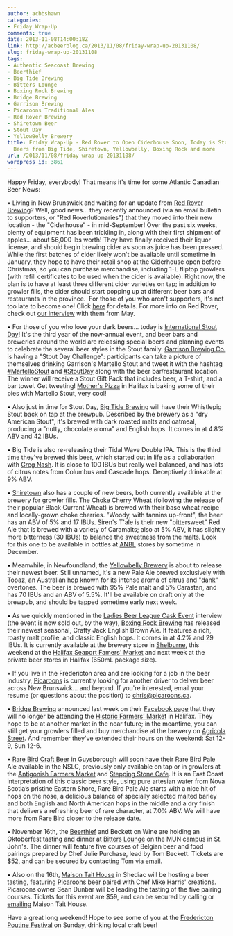 ```yaml
---
author: acbbshawn
categories:
- Friday Wrap-Up
comments: true
date: 2013-11-08T14:00:18Z
link: http://acbeerblog.ca/2013/11/08/friday-wrap-up-20131108/
slug: friday-wrap-up-20131108
tags:
- Authentic Seacoast Brewing
- Beerthief
- Big Tide Brewing
- Bitters Lounge
- Boxing Rock Brewing
- Bridge Brewing
- Garrison Brewing
- Picaroons Traditional Ales
- Red Rover Brewing
- Shiretown Beer
- Stout Day
- YellowBelly Brewery
title: Friday Wrap-Up - Red Rover to Open Ciderhouse Soon, Today is Stout Day, New
  Beers from Big Tide, Shiretown, Yellowbelly, Boxing Rock and more
url: /2013/11/08/friday-wrap-up-20131108/
wordpress_id: 3861
---
```


Happy Friday, everybody! That means it's time for some Atlantic Canadian Beer News:

• Living in New Brunswick and waiting for an update from [Red Rover Brewing](www.redroverbrew.com/)? Well, good news... they recently announced (via an email bulletin to supporters, or "Red Roverlutionaries") that they moved into their new location - the "Ciderhouse" - in mid-September! Over the past six weeks, plenty of equipment has been trickling in, along with their first shipment of apples... about 56,000 lbs worth! They have finally received their liquor license, and should begin brewing cider as soon as juice has been pressed. While the first batches of cider likely won't be available until sometime in January, they hope to have their retail shop at the Ciderhouse open before Christmas, so you can purchase merchandise, including 1-L fliptop growlers (with refill certificates to be used when the cider is available). Right now, the plan is to have at least three different cider varieties on tap; in addition to growler fills, the cider should start popping up at different beer bars and restaurants in the province.  For those of you who aren't supporters, it's not too late to become one! Click [here](http://www.redroverbrew.com/p/want-to-be-newest-red-roverlutionary.html) for details. For more info on Red Rover, check out [our interview](http://atlanticcanadabeerblog.wordpress.com/2013/05/08/red-rover-brewing-company-a-new-cidery-coming-to-fredericton/) with them from May.

• For those of you who love your dark beers... today is [International Stout Day](http://www.stoutday.com/)! It's the third year of the now-annual event, and beer bars and breweries around the world are releasing special beers and planning events to celebrate the several beer styles in the Stout family. [Garrison Brewing Co.](http://www.garrisonbrewing.com/) is having a "Stout Day Challenge": participants can take a picture of themselves drinking Garrison's Martello Stout and tweet it with the hashtag [#MartelloStout](https://twitter.com/search?q=%23MartelloStout&src=typd&f=realtime) and [#StoutDay](https://twitter.com/search?q=%23StoutDay&src=tyah) along with the beer bar/restaurant location. The winner will receive a Stout Gift Pack that includes beer, a T-shirt, and a bar towel. Get tweeting! [Mother's Pizza](http://mothershalifax.com/) in Halifax is baking some of their pies with Martello Stout, very cool!

• Also just in time for Stout Day, [Big Tide Brewing](http://www.bigtidebrew.com/) will have their Whistlepig Stout back on tap at the brewpub. Described by the brewery as a "dry American Stout", it's brewed with dark roasted malts and oatmeal, producing a "nutty, chocolate aroma" and English hops. It comes in at 4.8% ABV and 42 IBUs.

• Big Tide is also re-releasing their Tidal Wave Double IPA. This is the third time they've brewed this beer, which started out in life as a collaboration with [Greg Nash](https://twitter.com/__NASH__). It is close to 100 IBUs but really well balanced, and has lots of citrus notes from Columbus and Cascade hops. Deceptively drinkable at 9% ABV.

• [Shiretown](http://shiretownbeer.com/) also has a couple of new beers, both currently available at the brewery for growler fills. The Choke Cherry Wheat (following the release of their popular Black Currant Wheat) is brewed with their base wheat recipe and locally-grown choke cherries. "Woody, with tannins up-front", the beer has an ABV of 5% and 17 IBUs. Siren's T'ale is their new "bittersweet" Red Ale that is brewed with a variety of Caramalts; also at 5% ABV, it has slightly more bitterness (30 IBUs) to balance the sweetness from the malts. Look for this one to be available in bottles at [ANBL](http://www.nbliquor.com/searchresults.html?bname=shiretown&x=-674&y=-51) stores by sometime in December.

• Meanwhile, in Newfoundland, the [Yellowbelly Brewery](http://www.yellowbellybrewery.com/) is about to release their newest beer. Still unnamed, it's a new Pale Ale brewed exclusively with Topaz, an Australian hop known for its intense aroma of citrus and "dank" overtones. The beer is brewed with 95% Pale malt and 5% Carastan, and has 70 IBUs and an ABV of 5.5%. It'll be available on draft only at the brewpub, and should be tapped sometime early next week.

• As we quickly mentioned in the [Ladies Beer League Cask Event](http://atlanticcanadabeerblog.wordpress.com/2013/11/06/ladies-beer-league-cask-night-at-the-stubborn-goat-november-17th/) interview (the event is now sold out, by the way), [B](http://www.boxingrock.ca/)[oxing Rock Brewing](http://www.boxingrock.ca/) has released their newest seasonal, Crafty Jack English Brown Ale. It features a rich, roasty malt profile, and classic English hops. It comes in at 4.2% and 29 IBUs. It is currently available at the brewery store in [Shelburne](http://goo.gl/maps/Up6Ho), this weekend at the [Halifax Seaport Famers' Market](http://www.halifaxfarmersmarket.com/) and next week at the private beer stores in Halifax (650mL package size).

• If you live in the Fredericton area and are looking for a job in the beer industry, [Picaroons](https://www.facebook.com/picaroons) is currently looking for another driver to deliver beer across New Brunswick... and beyond. If you're interested, email your resume (or questions about the position) to [chris@picaroons.ca](mailto:chris@picaroons.ca).

• [Bridge Brewing](http://bridgebeer.ca/) announced last week on their [Facebook page](https://www.facebook.com/BridgeBrewing) that they will no longer be attending the [Historic Farmers' Market](http://www.historicfarmersmarket.ca/) in Halifax. They hope to be at another market in the near future; in the meantime, you can still get your growlers filled and buy merchandise at the brewery on [Agricola Street](http://goo.gl/maps/PYNJ0). And remember they've extended their hours on the weekend: Sat 12-9, Sun 12-6.

• [Rare Bird Craft Beer](http://www.rarebirdpub.com/brewery/) in Guysborough will soon have their Rare Bird Pale Ale available in the NSLC, previously only available on tap or in growlers at the [Antigonish Farmers Market](http://www.antigonishfarmersmarket.org/) and [Stepping Stone Cafe](https://www.facebook.com/SkippingStoneStore). It is an East Coast interpretation of this classic beer style, using pure artesian water from Nova Scotia’s pristine Eastern Shore, Rare Bird Pale Ale starts with a nice hit of hops on the nose, a delicious balance of specially selected malted barley and both English and North American hops in the middle and a dry finish that delivers a refreshing beer of rare character, at 7.0% ABV. We will have more from Rare Bird closer to the release date.

• November 16th, the [Beerthief](http://www.beerthief.ca/) and Beckett on Wine are holding an Oktoberfest tasting and dinner at [Bitters Lounge](http://bitters.gsumun.ca/) on the MUN campus in St. John's. The dinner will feature five courses of Belgian beer and food pairings prepared by Chef Julie Purchase, lead by Tom Beckett. Tickets are $52, and can be secured by contacting Tom via [email](mailto:tom.beckett@nl.rogers.com).

• Also on the 16th, [Maison Tait House](http://www.maisontaithouse.com/) in Shediac will be hosting a beer tasting, featuring [Picaroons](https://www.facebook.com/picaroons) beer paired with Chef Mike Harris' creations. Picaroons owner Sean Dunbar will be leading the tasting of the five pairing courses. Tickets for this event are $59, and can be secured by calling or [emailing](mailto:info@maisontaithouse.com) Maison Tait House.

Have a great long weekend! Hope to see some of you at the [Fredericton Poutine Festival](http://frederictonpoutinefestival.weebly.com/) on Sunday, drinking local craft beer!

